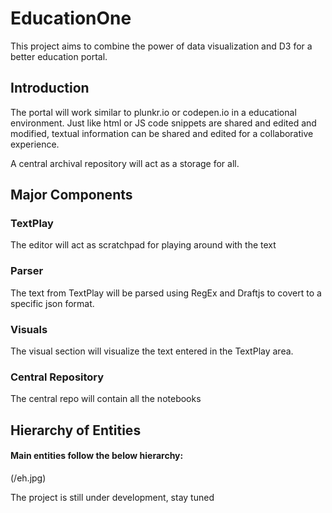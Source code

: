 # EducationOne

This project aims to combine the power of data visualization and D3 for a better education portal.

## Introduction 

The portal will work similar to plunkr.io or codepen.io in a educational environment. Just like html or JS code snippets are shared and edited and modified, textual information can be shared and edited for a collaborative experience.

A central archival repository will act as a storage for all.

## Major Components

### TextPlay
The editor will act as scratchpad for playing around with the text

### Parser
The text from TextPlay will be parsed using RegEx and Draftjs to covert to a specific json format.

### Visuals
The visual section will visualize the text entered in the TextPlay area.

### Central Repository
The central repo will contain all the notebooks

## Hierarchy of Entities

#### Main entities follow the below hierarchy:
(/eh.jpg)


The project is still under development, stay tuned

